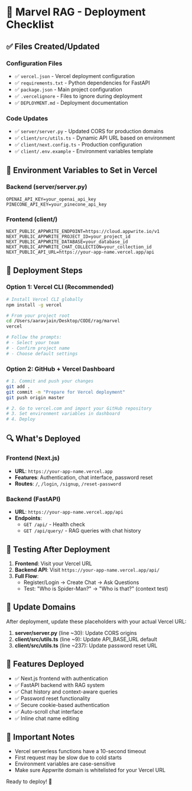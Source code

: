 # 🚀 Marvel RAG - Deployment Checklist

## ✅ Files Created/Updated

### Configuration Files
- ✅ `vercel.json` - Vercel deployment configuration
- ✅ `requirements.txt` - Python dependencies for FastAPI
- ✅ `package.json` - Main project configuration
- ✅ `.vercelignore` - Files to ignore during deployment
- ✅ `DEPLOYMENT.md` - Deployment documentation

### Code Updates
- ✅ `server/server.py` - Updated CORS for production domains
- ✅ `client/src/utils.ts` - Dynamic API URL based on environment
- ✅ `client/next.config.ts` - Production configuration
- ✅ `client/.env.example` - Environment variables template

## 🔧 Environment Variables to Set in Vercel

### Backend (server/server.py)
```
OPENAI_API_KEY=your_openai_api_key
PINECONE_API_KEY=your_pinecone_api_key
```

### Frontend (client/)
```
NEXT_PUBLIC_APPWRITE_ENDPOINT=https://cloud.appwrite.io/v1
NEXT_PUBLIC_APPWRITE_PROJECT_ID=your_project_id
NEXT_PUBLIC_APPWRITE_DATABASE=your_database_id
NEXT_PUBLIC_APPWRITE_CHAT_COLLECTION=your_collection_id
NEXT_PUBLIC_API_URL=https://your-app-name.vercel.app/api
```

## 🚀 Deployment Steps

### Option 1: Vercel CLI (Recommended)
```bash
# Install Vercel CLI globally
npm install -g vercel

# From your project root
cd /Users/aaravjain/Desktop/CODE/rag/marvel
vercel

# Follow the prompts:
# - Select your team
# - Confirm project name
# - Choose default settings
```

### Option 2: GitHub + Vercel Dashboard
```bash
# 1. Commit and push your changes
git add .
git commit -m "Prepare for Vercel deployment"
git push origin master

# 2. Go to vercel.com and import your GitHub repository
# 3. Set environment variables in dashboard
# 4. Deploy
```

## 🔍 What's Deployed

### Frontend (Next.js)
- **URL**: `https://your-app-name.vercel.app`
- **Features**: Authentication, chat interface, password reset
- **Routes**: `/`, `/login`, `/signup`, `/reset-password`

### Backend (FastAPI)
- **URL**: `https://your-app-name.vercel.app/api`
- **Endpoints**: 
  - `GET /api/` - Health check
  - `GET /api/query/` - RAG queries with chat history

## 🧪 Testing After Deployment

1. **Frontend**: Visit your Vercel URL
2. **Backend API**: Visit `https://your-app-name.vercel.app/api/`
3. **Full Flow**: 
   - Register/Login → Create Chat → Ask Questions
   - Test: "Who is Spider-Man?" → "Who is that?" (context test)

## 🔄 Update Domains

After deployment, update these placeholders with your actual Vercel URL:

1. **server/server.py** (line ~30): Update CORS origins
2. **client/src/utils.ts** (line ~9): Update API_BASE_URL default
3. **client/src/utils.ts** (line ~237): Update password reset URL

## 📱 Features Deployed

- ✅ Next.js frontend with authentication
- ✅ FastAPI backend with RAG system
- ✅ Chat history and context-aware queries
- ✅ Password reset functionality
- ✅ Secure cookie-based authentication
- ✅ Auto-scroll chat interface
- ✅ Inline chat name editing

## 🚨 Important Notes

- Vercel serverless functions have a 10-second timeout
- First request may be slow due to cold starts
- Environment variables are case-sensitive
- Make sure Appwrite domain is whitelisted for your Vercel URL

Ready to deploy! 🎉
